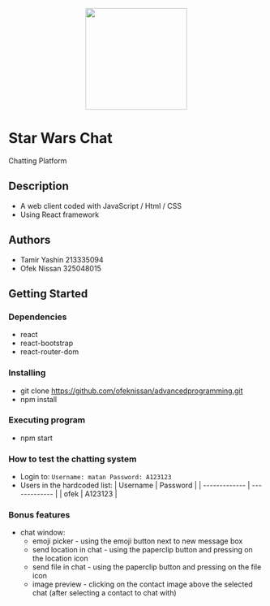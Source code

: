 <p align="center">
  <img width="200"  src="https://i.imgur.com/u54eVyj.png" />
</p>

# Star Wars Chat

Chatting Platform

## Description

* A web client coded with JavaScript / Html / CSS
* Using React framework

## Authors

* Tamir Yashin  213335094
* Ofek  Nissan  325048015

## Getting Started

### Dependencies

* react
* react-bootstrap
* react-router-dom

### Installing

* git clone https://github.com/ofeknissan/advancedprogramming.git
* npm install

### Executing program

* npm start

### How to test the chatting system

* Login to: ``` Username: matan Password: A123123 ```
* Users in the hardcoded list:
| Username  | Password |
| ------------- | ------------- |
| ofek | A123123 |


### Bonus features
                         
* chat window:
  * emoji picker - using the emoji button next to new message box
  * send location in chat - using the paperclip button and pressing on the location icon
  * send file in chat - using the paperclip button and pressing on the file icon
  * image preview - clicking on the contact image above the selected chat (after selecting a contact to chat with)
